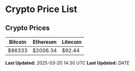 # Crypto Price List

## Crypto Prices
| Bitcoin | Ethereum | Litecoin |
| ------- | -------- | -------- |
| $86333 | $2006.34 | $92.44 |
**Last Updated:** 2025-03-20 14:30 UTC
**Last Updated:** $DATE$
